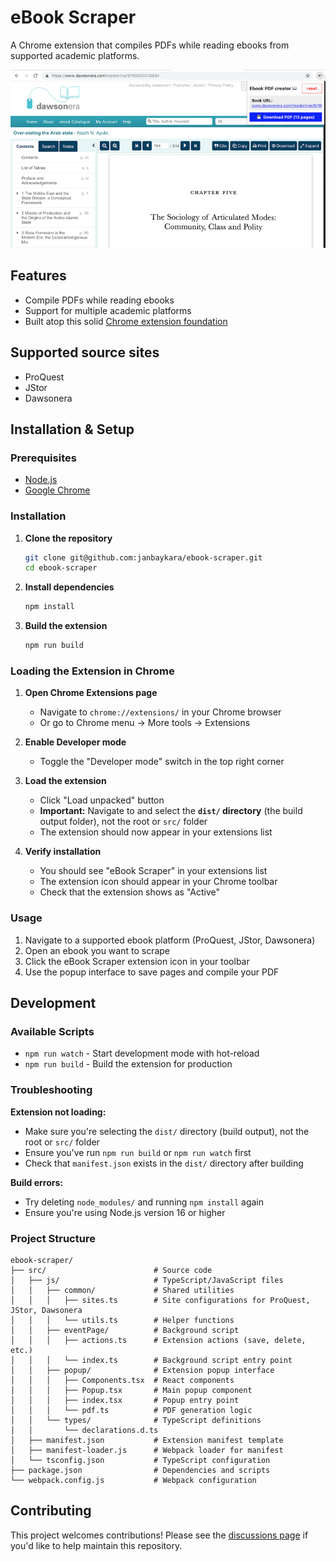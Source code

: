 # eBook Scraper

A Chrome extension that compiles PDFs while reading ebooks from supported academic platforms.

![Screenshot](screenshot.png)

## Features

- Compile PDFs while reading ebooks
- Support for multiple academic platforms
- Built atop this solid [Chrome extension foundation](https://github.com/martellaj/chrome-extension-react-typescript-boilerplate)

## Supported source sites

- ProQuest
- JStor
- Dawsonera

## Installation & Setup

### Prerequisites

- [Node.js](https://nodejs.org/)
- [Google Chrome](https://www.google.com/chrome/)

### Installation

1. **Clone the repository**
   ```bash
   git clone git@github.com:janbaykara/ebook-scraper.git
   cd ebook-scraper
   ```

2. **Install dependencies**
   ```bash
   npm install
   ```

3. **Build the extension**
   ```bash
   npm run build
   ```

### Loading the Extension in Chrome

1. **Open Chrome Extensions page**
   - Navigate to `chrome://extensions/` in your Chrome browser
   - Or go to Chrome menu → More tools → Extensions

2. **Enable Developer mode**
   - Toggle the "Developer mode" switch in the top right corner

3. **Load the extension**
   - Click "Load unpacked" button
   - **Important:** Navigate to and select the **`dist/` directory** (the build output folder), not the root or `src/` folder
   - The extension should now appear in your extensions list

4. **Verify installation**
   - You should see "eBook Scraper" in your extensions list
   - The extension icon should appear in your Chrome toolbar
   - Check that the extension shows as "Active"

### Usage

1. Navigate to a supported ebook platform (ProQuest, JStor, Dawsonera)
2. Open an ebook you want to scrape
3. Click the eBook Scraper extension icon in your toolbar
4. Use the popup interface to save pages and compile your PDF

## Development

### Available Scripts

- `npm run watch` - Start development mode with hot-reload
- `npm run build` - Build the extension for production

### Troubleshooting

**Extension not loading:**
- Make sure you're selecting the `dist/` directory (build output), not the root or `src/` folder
- Ensure you've run `npm run build` or `npm run watch` first
- Check that `manifest.json` exists in the `dist/` directory after building

**Build errors:**
- Try deleting `node_modules/` and running `npm install` again
- Ensure you're using Node.js version 16 or higher

### Project Structure

```
ebook-scraper/
├── src/                        # Source code
│   ├── js/                     # TypeScript/JavaScript files
│   │   ├── common/             # Shared utilities
│   │   │   ├── sites.ts        # Site configurations for ProQuest, JStor, Dawsonera
│   │   │   └── utils.ts        # Helper functions
│   │   ├── eventPage/          # Background script
│   │   │   ├── actions.ts      # Extension actions (save, delete, etc.)
│   │   │   └── index.ts        # Background script entry point
│   │   ├── popup/              # Extension popup interface
│   │   │   ├── Components.tsx  # React components
│   │   │   ├── Popup.tsx       # Main popup component
│   │   │   ├── index.tsx       # Popup entry point
│   │   │   └── pdf.ts          # PDF generation logic
│   │   └── types/              # TypeScript definitions
│   │       └── declarations.d.ts
│   ├── manifest.json           # Extension manifest template
│   ├── manifest-loader.js      # Webpack loader for manifest
│   └── tsconfig.json           # TypeScript configuration
├── package.json                # Dependencies and scripts
└── webpack.config.js           # Webpack configuration
```

## Contributing

This project welcomes contributions! Please see the [discussions page](https://github.com/janbaykara/ebook-scraper/discussions/12) if you'd like to help maintain this repository.
